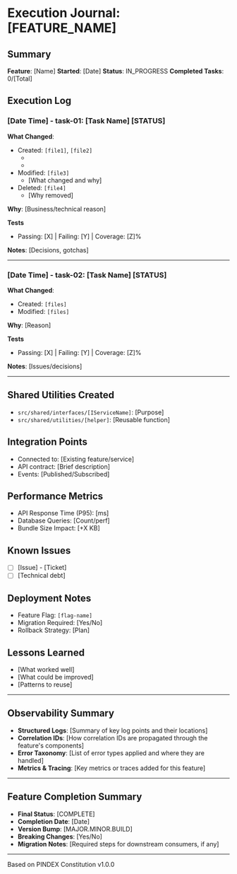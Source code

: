 # Execution Journal: [FEATURE_NAME]

## Summary

**Feature**: [Name]
**Started**: [Date]
**Status**: IN_PROGRESS
**Completed Tasks**: 0/[Total]

## Execution Log

<!-- Updated by /pin:execute after each task -->

### [Date Time] - task-01: [Task Name] [STATUS]

**What Changed**:

- Created: `[file1]`, `[file2]`
  - [file1]: [Purpose]
  - [file2]: [Purpose]
- Modified: `[file3]`
  - [What changed and why]
- Deleted: `[file4]`
  - [Why removed]

**Why**: [Business/technical reason]

**Tests**

- Passing: [X] | Failing: [Y] | Coverage: [Z]%

**Notes**: [Decisions, gotchas]

---

### [Date Time] - task-02: [Task Name] [STATUS]

**What Changed**:

- Created: `[files]`
- Modified: `[files]`

**Why**: [Reason]

**Tests**

- Passing: [X] | Failing: [Y] | Coverage: [Z]%

**Notes**: [Issues/decisions]

---

## Shared Utilities Created

- `src/shared/interfaces/[IServiceName]`: [Purpose]
- `src/shared/utilities/[helper]`: [Reusable function]

## Integration Points

- Connected to: [Existing feature/service]
- API contract: [Brief description]
- Events: [Published/Subscribed]

## Performance Metrics

- API Response Time (P95): [ms]
- Database Queries: [Count/perf]
- Bundle Size Impact: [+X KB]

## Known Issues

- [ ] [Issue] - [Ticket]
- [ ] [Technical debt]

## Deployment Notes

- Feature Flag: `[flag-name]`
- Migration Required: [Yes/No]
- Rollback Strategy: [Plan]

## Lessons Learned

- [What worked well]
- [What could be improved]
- [Patterns to reuse]

---

## Observability Summary

- **Structured Logs**: [Summary of key log points and their locations]
- **Correlation IDs**: [How correlation IDs are propagated through the feature's components]
- **Error Taxonomy**: [List of error types applied and where they are handled]
- **Metrics & Tracing**: [Key metrics or traces added for this feature]

---

## Feature Completion Summary

- **Final Status**: [COMPLETE]
- **Completion Date**: [Date]
- **Version Bump**: [MAJOR.MINOR.BUILD]
- **Breaking Changes**: [Yes/No]
- **Migration Notes**: [Required steps for downstream consumers, if any]

---

Based on PINDEX Constitution v1.0.0
